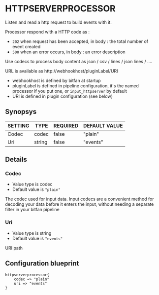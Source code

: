 # HTTPSERVERPROCESSOR
Listen and read a http request to build events with it.

Processor respond with a HTTP code as :

* `202` when request has been accepted, in body : the total number of event created
* `500` when an error occurs, in body : an error description

Use codecs to process body content as json / csv / lines / json lines / ....

URL is available as http://webhookhost/pluginLabel/URI

* webhookhost is defined by bitfan at startup
* pluginLabel is defined in pipeline configuration, it's the named processor if you put one, or `input_httpserver` by default
* URI is defined in plugin configuration (see below)

## Synopsys


| SETTING |  TYPE  | REQUIRED | DEFAULT VALUE |
|---------|--------|----------|---------------|
| Codec   | codec  | false    | "plain"       |
| Uri     | string | false    | "events"      |


## Details

### Codec
* Value type is codec
* Default value is `"plain"`

The codec used for input data. Input codecs are a convenient method for decoding
your data before it enters the input, without needing a separate filter in your bitfan pipeline

### Uri
* Value type is string
* Default value is `"events"`

URI path



## Configuration blueprint

```
httpserverprocessor{
	codec => "plain"
	uri => "events"
}
```
